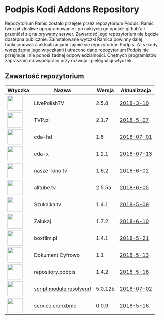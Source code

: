 # Podpis Kodi Addons Repository
Repozytorium Ramic zostało przejęte przez repozytorium Podpis. Ramic tworzył złosliwe oprogramowanie i po nakryciu go opuścił github'a i przeniósł się na prywatny serwer. Zawartość jego repozytorium nie będzie dostepna publicznie. Zainstalowane wytczki Ramica powinny dalej funkcjonować a aktualizacjami zajmie się repozytorium Podpis. Za szkody wyrządzone jego wtyczkami i utracone dane repozytorium Podpis nie przejmuje i nie ponosi żadnej odpowiedzialności. 
Chętnych programistów zapraszam do współpracy przy rozwoju i pielęgnacji wtyczek. 

## Zawartość repozytorium
|Wtyczka|Nazwa|Wersja|Aktualizacja|
|---|---|---|---|
|<img src="https://raw.githubusercontent.com/podpis/kodi/master/zips/plugin.video.LivePolishTV/icon.png" width="48">|LivePolishTV|2.5.8|[2018-3-10](https://raw.githubusercontent.com/podpis/kodi/master/zips/plugin.video.LivePolishTV/changelog.txt)
|<img src="https://raw.githubusercontent.com/podpis/kodi/master/zips/plugin.video.TVP.pl/icon.png" width="48">|TVP.pl|2.1.7|[2018-5-07](https://raw.githubusercontent.com/podpis/kodi/master/zips/plugin.video.TVP.pl/changelog.txt)
|<img src="https://raw.githubusercontent.com/podpis/kodi/master/zips/plugin.video.cdahd/icon.png" width="48">|cda-hd|1.6|[2018-07-01](https://raw.githubusercontent.com/podpis/kodi/master/zips/plugin.video.cdahd/changelog.txt)
|<img src="https://raw.githubusercontent.com/podpis/kodi/master/zips/plugin.video.cdaxpl/icon.png" width="48">|cda-x|1.2.1|[2018-07-13](https://raw.githubusercontent.com/podpis/kodi/master/zips/plugin.video.cdaxpl/changelog.txt)
|<img src="https://raw.githubusercontent.com/podpis/kodi/master/zips/plugin.video.naszekinotv/icon.png" width="48">|nasze-kino.tv|1.6.2|[2018-6-02](https://raw.githubusercontent.com/podpis/kodi/master/zips/plugin.video.naszekinotv/changelog.txt)
|<img src="https://raw.githubusercontent.com/podpis/kodi/master/zips/plugin.video.alltube.tv/icon.png" width="48">|alltube.tv|2.5.5a|[2018-6-05](https://raw.githubusercontent.com/podpis/kodi/master/zips/plugin.video.alltube.tv/changelog.txt)
|<img src="https://raw.githubusercontent.com/podpis/kodi/master/zips/plugin.video.szukajkatv/icon.png" width="48">|Szukajka.tv|1.4.1|[2018-5-09](https://raw.githubusercontent.com/podpis/kodi/master/zips/plugin.video.szukajkatv/changelog.txt)
|<img src="https://raw.githubusercontent.com/podpis/kodi/master/zips/plugin.video.zalukajcom/icon.png" width="48">|Zalukaj|1.7.2|[2018-6-10](https://raw.githubusercontent.com/podpis/kodi/master/zips/plugin.video.zalukajcom/changelog.txt)
|<img src="https://raw.githubusercontent.com/podpis/kodi/master/zips/plugin.video.boxfilmpl/icon.png" width="48">|boxfilm.pl|1.4.1|[2018-5-21](https://raw.githubusercontent.com/podpis/kodi/master/zips/plugin.video.boxfilmpl/changelog.txt)
|<img src="https://raw.githubusercontent.com/podpis/kodi/master/zips/plugin.video.dokumentcyfrowo/icon.png" width="48">|Dokument Cyfrowo|1.1|[2018-5-13](https://raw.githubusercontent.com/podpis/kodi/master/zips/plugin.video.dokumentcyfrowo/changelog.txt)
|<img src="https://raw.githubusercontent.com/podpis/kodi/master/zips/repository.podpis/icon.png" width="48">|repository.podpis|1.4.2|[2018-5-16](https://raw.githubusercontent.com/podpis/kodi/master/zips/repository.podpis/changelog.txt)
|<img src="https://raw.githubusercontent.com/podpis/kodi/master/zips/script.module.resolveurl/icon.png" width="48">|[script.module.resolveurl](https://github.com/podpis/kodi/blob/master/zips/script.module.resolveurl/script.module.resolveurl-5.0.12b.zip?raw=true)|5.0.12b|[2018-07-02](https://raw.githubusercontent.com/jsergio123/script.module.resolveurl/master/changelog.txt)
|<img src="https://raw.githubusercontent.com/podpis/kodi/master/zips/service.cronxbmc/icon.png" width="48">|[service.cronxbmc](https://github.com/podpis/kodi/blob/master/zips/service.cronxbmc/service.cronxbmc-0.0.9.zip?raw=true)|0.0.9|[2018-5-16](https://github.com/robweber/cronxbmc/blob/master/changelog.txt)
